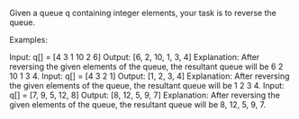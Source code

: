 Given a queue q containing integer elements, your task is to reverse the queue.

Examples:

Input: q[] = [4 3 1 10 2 6]
Output: [6, 2, 10, 1, 3, 4]
Explanation: After reversing the given elements of the queue, the resultant queue will be 6 2 10 1 3 4.
Input: q[] = [4 3 2 1]
Output: [1, 2, 3, 4]
Explanation: After reversing the given elements of the queue, the resultant queue will be 1 2 3 4.
Input: q[] = [7, 9, 5, 12, 8]
Output: [8, 12, 5, 9, 7]
Explanation: After reversing the given elements of the queue, the resultant queue will be 8, 12, 5, 9, 7.
